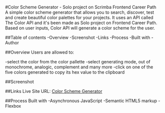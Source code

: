 #Color Scheme Generator - Solo project on Scrimba Frontend Career Path
A simple color scheme generator that allows you to search, discover, test and create beautiful color palettes for your projects. It uses an API called The Color API and it's been made as Solo project on Frontend Career Path. Based on user inputs, Color API will generate a color scheme for the user.

##Table of contents
-Overview
-Screenshot
-Links
-Process
-Built with
-Author

##Overview
Users are allowed to:

-select the color from the color pallette
-select generating mode, out of monochrome, analogic, complement and many more
-click on one of the five colors generated to copy its hex value to the clipboard

##Screenshot
 

##Links
Live Site URL: [Color Scheme Generator](https://curious-melba-fe43c7.netlify.app/)

##Process
Built with
-Asynchronous JavaScript
-Semantic HTML5 markup
-Flexbox
